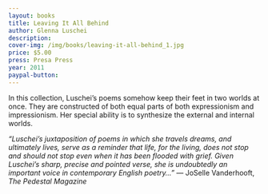 ```yaml
---
layout: books
title: Leaving It All Behind
author: Glenna Luschei
description:
cover-img: /img/books/leaving-it-all-behind_1.jpg
price: $5.00
press: Presa Press
year: 2011
paypal-button:
---
```


In this collection, Luschei’s poems somehow keep their feet in two worlds at once.  They are constructed of both equal parts of both expressionism and impressionism.  Her special ability is to synthesize the external and internal worlds.

*“Luschei’s juxtaposition of poems in which she travels dreams, and ultimately lives, serve as a reminder that life, for the living, does not stop and should not stop even when it has been flooded with grief.  Given Luschei’s sharp, precise and pointed verse, she is undoubtedly an important voice in contemporary English poetry…”*  — JoSelle Vanderhooft, *The Pedestal Magazine*

<img src="{{ site.baseurl }}/img/books/leaving-it-all-behind_1.jpg" alt="" />

